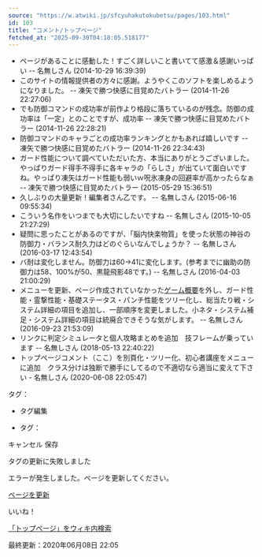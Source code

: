 ```yaml
---
source: "https://w.atwiki.jp/sfcyuhakutokubetsu/pages/103.html"
id: 103
title: "コメント/トップページ"
fetched_at: "2025-09-30T04:18:05.518177"
---
```


* ページがあることに感動した！すごく詳しいこと書いてて感激＆感謝いっぱい -- 名無しさん (2014-10-29 16:39:39)
* このサイトの情報提供者の方々に感謝。ようやくこのソフトを楽しめるようになりました。 -- 凍矢で勝つ快感に目覚めたバトラー (2014-11-26 22:27:06)
* でも防御コマンドの成功率が前作より格段に落ちているのが残念。防御の成功率は「一定」とのことですが、成功率 -- 凍矢で勝つ快感に目覚めたバトラー (2014-11-26 22:28:21)
* 防御コマンドのキャラごとの成功率ランキングとかもあれば嬉しいです -- 凍矢で勝つ快感に目覚めたバトラー (2014-11-26 22:34:43)
* ガード性能について調べていただいた方、本当にありがとうございました。やっぱりガード得手不得手に各キャラの「らしさ」が出ていて面白いですね。やっぱり凍矢はガード性能も弱いｗ呪氷凍身の回避率が高かったらなぁ -- 凍矢で勝つ快感に目覚めたバトラー (2015-05-29 15:36:51)
* 久しぶりの大量更新！編集者さん乙です。 -- 名無しさん (2015-06-16 09:55:34)
* こういう名作をいつまでも大切にしたいですね -- 名無しさん (2015-10-05 21:27:29)
* 疑問に思ったことがあるのですが、「脳内快楽物質」を使った状態の神谷の防御力・バランス耐久力はどのぐらいなんでしょうか？ -- 名無しさん (2016-03-17 12:43:54)
* バ耐は変化しません。防御力は60→41に変化します。(参考までに幽助の防御力は58、100%が50、黒龍飛影48です。) -- 名無しさん (2016-04-03 21:00:29)
* メニューを更新、ページ作成されていなかった[ゲーム概要](https://w.atwiki.jp//w.atwiki.jp/sfcyuhakutokubetsu/?page=%E3%82%B2%E3%83%BC%E3%83%A0%E6%A6%82%E8%A6%81)を外し、ガード性能・霊撃性能・基礎ステータス・パンチ性能をツリー化し、総当たり戦・システム詳細の項目を追加し、一部順序を変更しました。小ネタ・システム補足・システム詳細の項目は統廃合できそうな気がします。 -- 名無しさん (2016-09-23 21:53:09)
* リンクに判定シミュレータと個人攻略まとめを追加　技フレームが乗っています -- 名無しさん (2018-05-13 22:40:22)
* トップページコメント（ここ）を別頁化・ツリー化、初心者講座をメニューに追加　クラス分けは独断で勝手にしてるので不適切なら適当に変えて下さい - 名無しさん (2020-06-08 22:05:47)

タグ：

+ タグ編集

* タグ：

キャンセル
保存

タグの更新に失敗しました

エラーが発生しました。ページを更新してください。

[ページを更新](https://w.atwiki.jp/sfcyuhakutokubetsu/pages/103.html)

いいね！

[「トップページ」をウィキ内検索](https://w.atwiki.jp//w.atwiki.jp/sfcyuhakutokubetsu/search?andor=and&keyword=%E3%83%88%E3%83%83%E3%83%97%E3%83%9A%E3%83%BC%E3%82%B8)

最終更新：2020年06月08日 22:05